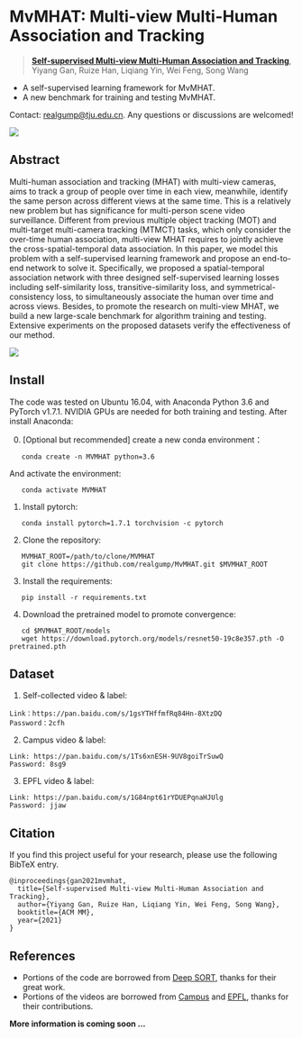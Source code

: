 # MvMHAT: Multi-view Multi-Human Association and Tracking

> [**Self-supervised Multi-view Multi-Human Association and Tracking**](https://www.researchgate.net/profile/Ruize-Han/publication/353819964_Self-supervised_Multi-view_Multi-Human_Association_and_Tracking/links/611356961ca20f6f8613727d/Self-supervised-Multi-view-Multi-Human-Association-and-Tracking.pdf),            
> Yiyang Gan, Ruize Han, Liqiang Yin, Wei Feng, Song Wang

- A self-supervised learning framework for MvMHAT.
- A new benchmark for training and testing MvMHAT.

Contact: [realgump@tju.edu.cn](mailto:realgump@tju.edu.cn). Any questions or discussions are welcomed! 

![](https://github.com/realgump/MvMHAT/blob/main/readme/1.jpg)


## Abstract
Multi-human association and tracking (MHAT) with multi-view cameras, aims to track a group of people over time in each view, meanwhile, identify the same person across different views at the same time. This is a relatively new problem but has significance for multi-person scene video surveillance. Different from previous multiple object tracking (MOT) and multi-target multi-camera tracking (MTMCT) tasks, which only consider the over-time human association, multi-view MHAT requires to jointly achieve the cross-spatial-temporal data association. In this paper, we model this problem with a self-supervised learning framework and propose an end-to-end network to solve it. Specifically, we proposed a spatial-temporal association network with three designed self-supervised learning losses including self-similarity loss, transitive-similarity loss, and symmetrical-consistency loss, to simultaneously associate the human over time and across views. Besides, to promote the research on multi-view MHAT, we build a new large-scale benchmark for algorithm training and testing. Extensive experiments on the proposed datasets verify the effectiveness of our method.

![](https://github.com/realgump/MvMHAT/blob/main/readme/2.jpg)

## Install
The code was tested on Ubuntu 16.04, with Anaconda Python 3.6 and PyTorch v1.7.1. NVIDIA GPUs are needed for both training and testing. After install Anaconda:

0. [Optional but recommended] create a new conda environment：
~~~
   conda create -n MVMHAT python=3.6
~~~
And activate the environment:
~~~
   conda activate MVMHAT
~~~
1. Install pytorch:
~~~
   conda install pytorch=1.7.1 torchvision -c pytorch
~~~
2. Clone the repository:
~~~
   MVMHAT_ROOT=/path/to/clone/MVMHAT
   git clone https://github.com/realgump/MvMHAT.git $MVMHAT_ROOT
~~~
3. Install the requirements:
~~~
   pip install -r requirements.txt
~~~
4. Download the pretrained model to promote convergence:
~~~
   cd $MVMHAT_ROOT/models
   wget https://download.pytorch.org/models/resnet50-19c8e357.pth -O pretrained.pth
~~~

## Dataset 
1. Self-collected video & label:
~~~
Link：https://pan.baidu.com/s/1gsYTHffmfRq84Hn-8XtzDQ 
Password：2cfh
~~~ 

2. Campus video & label:
~~~
Link: https://pan.baidu.com/s/1Ts6xnESH-9UV8goiTrSuwQ 
Password: 8sg9
~~~

3. EPFL video & label:
~~~
Link: https://pan.baidu.com/s/1G84npt61rYDUEPqnaHJUlg 
Password: jjaw 
~~~

## Citation
If you find this project useful for your research, please use the following BibTeX entry.

    @inproceedings{gan2021mvmhat,
      title={Self-supervised Multi-view Multi-Human Association and Tracking},
      author={Yiyang Gan, Ruize Han, Liqiang Yin, Wei Feng, Song Wang},
      booktitle={ACM MM},
      year={2021}
    }
 

## References
- Portions of the code are borrowed from [Deep SORT](https://github.com/nwojke/deep_sort), thanks for their great work.
- Portions of the videos are borrowed from [Campus](http://web.cs.ucla.edu/~yuanluxu/research/mv_track.html) and [EPFL](https://www.epfl.ch/labs/cvlab/data/data-pom-index-php/), thanks for their contributions.

**More information is coming soon ...**
